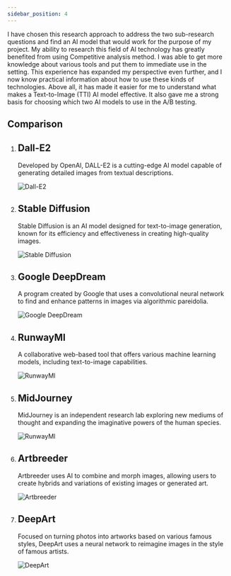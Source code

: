 ```yaml
---
sidebar_position: 4
---
```


I have chosen this research approach to address the two sub-research questions and find an AI model that would work for the purpose of my project. My ability to research this field of AI technology has greatly benefited from using Competitive analysis method. I was able to get more knowledge about various tools and put them to immediate use in the setting. This experience has expanded my perspective even further, and I now know practical information about how to use these kinds of technologies. Above all, it has made it easier for me to understand what makes a Text-to-Image (TTI) AI model effective. It also gave me a strong basis for choosing which two AI models to use in the A/B testing.

## Comparison 

1. ## Dall-E2
     Developed by OpenAI, DALL-E2 is a cutting-edge AI model capable of generating detailed images from textual descriptions.

    ![Dall-E2](../img/Dall-e2.png)

2. ## Stable Diffusion
    Stable Diffusion is an AI model designed for text-to-image generation, known for its efficiency and effectiveness in creating high-quality images.

    ![Stable Diffusion](../img/StableDiffusion.png)

3. ## Google DeepDream
    A program created by Google that uses a convolutional neural network to find and enhance patterns in images via algorithmic pareidolia.

    ![Google DeepDream](../img/GoogleDeepDream.png)

4. ## RunwayMl 
    A collaborative web-based tool that offers various machine learning models, including text-to-image capabilities.

    ![RunwayMl](../img/RunwayML.png)

5. ## MidJourney
    MidJourney is an independent research lab exploring new mediums of thought and expanding the imaginative powers of the human species.

    ![RunwayMl](../img/MidJourney.png)

6. ## Artbreeder
     Artbreeder uses AI to combine and morph images, allowing users to create hybrids and variations of existing images or generated art.

     ![Artbreeder](../img/Artbender.png)

7. ## DeepArt

    Focused on turning photos into artworks based on various famous styles, DeepArt uses a neural network to reimagine images in the style of famous artists.

    ![DeepArt](../img/DeepArt.png)